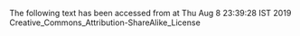 The following text has been accessed from at Thu Aug 8 23:39:28 IST 2019
Creative_Commons_Attribution-ShareAlike_License
